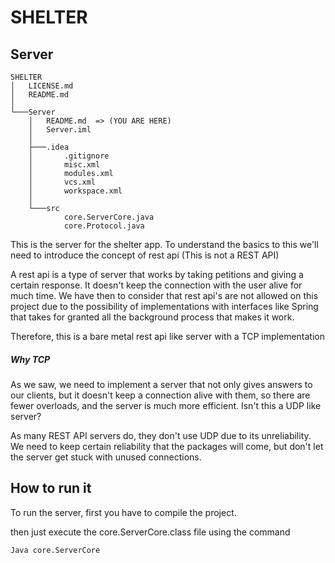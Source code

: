 # SHELTER
## Server

```
SHELTER
│   LICENSE.md
│   README.md
│
└───Server
    │   README.md  => (YOU ARE HERE)
    │   Server.iml
    │
    ├───.idea
    │       .gitignore
    │       misc.xml
    │       modules.xml
    │       vcs.xml
    │       workspace.xml
    │
    └───src
            core.ServerCore.java
            core.Protocol.java
```

This is the server for the shelter app.
To understand the basics to this we'll need to introduce the concept of rest api
(This is not a REST API)

A rest api is a type of server that works by taking petitions and giving a certain response.
It doesn't keep the connection with the user alive for much time.
We have then to consider that rest api's are not allowed on this project due to the possibility of implementations with interfaces like Spring that takes for granted all the background process that makes it work.

Therefore, this is a bare metal rest api like server with a TCP implementation

##### Why TCP
As we saw, we need to implement a server that not only gives answers to our clients, but it doesn't keep a connection alive with them, so there are fewer overloads, and the server is much more efficient.
Isn't this a UDP like server?

As many REST API servers do, they don't use UDP due to its unreliability.
We need to keep certain reliability that the packages will come, but don't let the server get stuck with unused connections.

## How to run it
To run the server, first you have to compile the project.

then just execute the core.ServerCore.class file using the command
```sh
Java core.ServerCore
```
